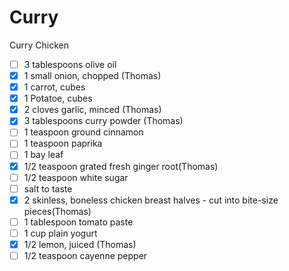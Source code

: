 # Curry
Curry Chicken
- [ ] 3 tablespoons olive oil
- [x] 1 small onion, chopped (Thomas)
- [x] 1 carrot, cubes
- [x] 1 Potatoe, cubes
- [x] 2 cloves garlic, minced (Thomas)
- [x] 3 tablespoons curry powder (Thomas)
- [ ] 1 teaspoon ground cinnamon
- [ ] 1 teaspoon paprika
- [ ] 1 bay leaf
- [x] 1/2 teaspoon grated fresh ginger root(Thomas)
- [ ] 1/2 teaspoon white sugar
- [ ] salt to taste
- [x] 2 skinless, boneless chicken breast halves - cut into bite-size pieces(Thomas)
- [ ] 1 tablespoon tomato paste
- [ ] 1 cup plain yogurt
- [x] 1/2 lemon, juiced (Thomas)
- [ ] 1/2 teaspoon cayenne pepper
